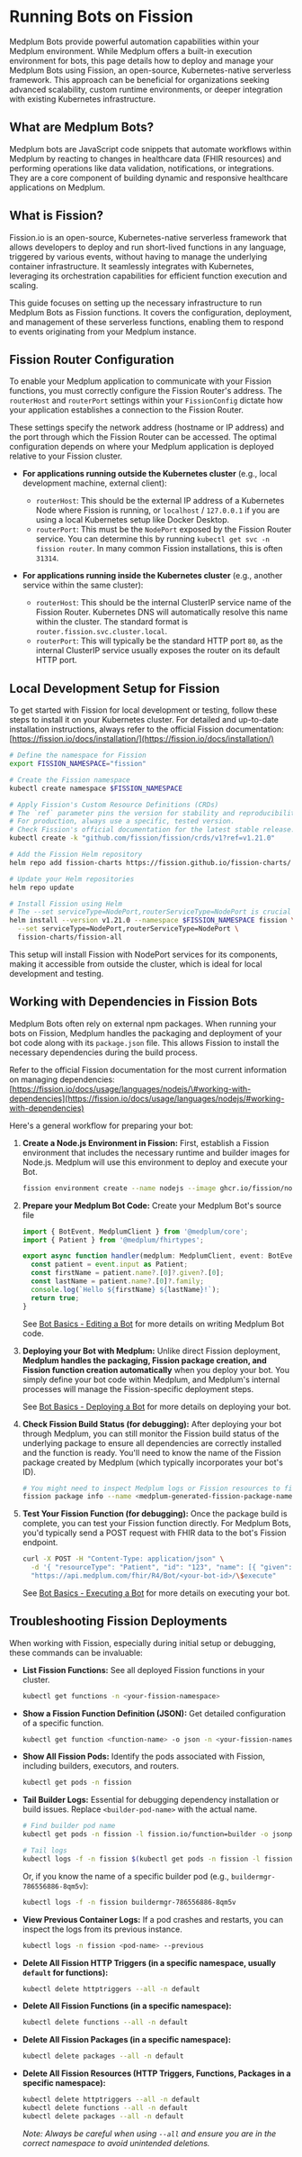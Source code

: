 # Running Bots on Fission

Medplum Bots provide powerful automation capabilities within your Medplum environment. While Medplum offers a built-in execution environment for bots, this page details how to deploy and manage your Medplum Bots using Fission, an open-source, Kubernetes-native serverless framework. This approach can be beneficial for organizations seeking advanced scalability, custom runtime environments, or deeper integration with existing Kubernetes infrastructure.

## What are Medplum Bots?

Medplum bots are JavaScript code snippets that automate workflows within Medplum by reacting to changes in healthcare data (FHIR resources) and performing operations like data validation, notifications, or integrations. They are a core component of building dynamic and responsive healthcare applications on Medplum.

## What is Fission?

Fission.io is an open-source, Kubernetes-native serverless framework that allows developers to deploy and run short-lived functions in any language, triggered by various events, without having to manage the underlying container infrastructure. It seamlessly integrates with Kubernetes, leveraging its orchestration capabilities for efficient function execution and scaling.

This guide focuses on setting up the necessary infrastructure to run Medplum Bots as Fission functions. It covers the configuration, deployment, and management of these serverless functions, enabling them to respond to events originating from your Medplum instance.

## Fission Router Configuration

To enable your Medplum application to communicate with your Fission functions, you must correctly configure the Fission Router's address. The `routerHost` and `routerPort` settings within your `FissionConfig` dictate how your application establishes a connection to the Fission Router.

These settings specify the network address (hostname or IP address) and the port through which the Fission Router can be accessed. The optimal configuration depends on where your Medplum application is deployed relative to your Fission cluster.

- **For applications running outside the Kubernetes cluster** (e.g., local development machine, external client):
  - `routerHost`: This should be the external IP address of a Kubernetes Node where Fission is running, or `localhost` / `127.0.0.1` if you are using a local Kubernetes setup like Docker Desktop.
  - `routerPort`: This must be the `NodePort` exposed by the Fission Router service. You can determine this by running `kubectl get svc -n fission router`. In many common Fission installations, this is often `31314`.

- **For applications running inside the Kubernetes cluster** (e.g., another service within the same cluster):
  - `routerHost`: This should be the internal ClusterIP service name of the Fission Router. Kubernetes DNS will automatically resolve this name within the cluster. The standard format is `router.fission.svc.cluster.local`.
  - `routerPort`: This will typically be the standard HTTP port `80`, as the internal ClusterIP service usually exposes the router on its default HTTP port.

## Local Development Setup for Fission

To get started with Fission for local development or testing, follow these steps to install it on your Kubernetes cluster. For detailed and up-to-date installation instructions, always refer to the official Fission documentation: [https://fission.io/docs/installation/](https://fission.io/docs/installation/)

```bash
# Define the namespace for Fission
export FISSION_NAMESPACE="fission"

# Create the Fission namespace
kubectl create namespace $FISSION_NAMESPACE

# Apply Fission's Custom Resource Definitions (CRDs)
# The `ref` parameter pins the version for stability and reproducibility.
# For production, always use a specific, tested version.
# Check Fission's official documentation for the latest stable release.
kubectl create -k "github.com/fission/fission/crds/v1?ref=v1.21.0"

# Add the Fission Helm repository
helm repo add fission-charts https://fission.github.io/fission-charts/

# Update your Helm repositories
helm repo update

# Install Fission using Helm
# The --set serviceType=NodePort,routerServiceType=NodePort is crucial for external access in development
helm install --version v1.21.0 --namespace $FISSION_NAMESPACE fission \
  --set serviceType=NodePort,routerServiceType=NodePort \
  fission-charts/fission-all
```

This setup will install Fission with NodePort services for its components, making it accessible from outside the cluster, which is ideal for local development and testing.

## Working with Dependencies in Fission Bots

Medplum Bots often rely on external npm packages. When running your bots on Fission, Medplum handles the packaging and deployment of your bot code along with its `package.json` file. This allows Fission to install the necessary dependencies during the build process.

Refer to the official Fission documentation for the most current information on managing dependencies: [https://fission.io/docs/usage/languages/nodejs/\#working-with-dependencies](https://fission.io/docs/usage/languages/nodejs/#working-with-dependencies)

Here's a general workflow for preparing your bot:

1.  **Create a Node.js Environment in Fission:**
    First, establish a Fission environment that includes the necessary runtime and builder images for Node.js. Medplum will use this environment to deploy and execute your Bot.

    ```bash
    fission environment create --name nodejs --image ghcr.io/fission/node-env --builder ghcr.io/fission/node-builder
    ```

2.  **Prepare your Medplum Bot Code:**
    Create your Medplum Bot's source file

    ```ts
    import { BotEvent, MedplumClient } from '@medplum/core';
    import { Patient } from '@medplum/fhirtypes';

    export async function handler(medplum: MedplumClient, event: BotEvent): Promise<any> {
      const patient = event.input as Patient;
      const firstName = patient.name?.[0]?.given?.[0];
      const lastName = patient.name?.[0]?.family;
      console.log(`Hello ${firstName} ${lastName}!`);
      return true;
    }
    ```

    See [Bot Basics - Editing a Bot](/docs/bots/bot-basics#editing-a-bot) for more details on writing Medplum Bot code.

3.  **Deploying your Bot with Medplum:**
    Unlike direct Fission deployment, **Medplum handles the packaging, Fission package creation, and Fission function creation automatically** when you deploy your bot. You simply define your bot code within Medplum, and Medplum's internal processes will manage the Fission-specific deployment steps.

    See [Bot Basics - Deploying a Bot](/docs/bots/bot-basics#deploying-a-bot) for more details on deploying your bot.

4.  **Check Fission Build Status (for debugging):**
    After deploying your bot through Medplum, you can still monitor the Fission build status of the underlying package to ensure all dependencies are correctly installed and the function is ready. You'll need to know the name of the Fission package created by Medplum (which typically incorporates your bot's ID).

    ```bash
    # You might need to inspect Medplum logs or Fission resources to find the exact package name.
    fission package info --name <medplum-generated-fission-package-name>
    ```

5.  **Test Your Fission Function (for debugging):**
    Once the package build is complete, you can test your Fission function directly. For Medplum Bots, you'd typically send a POST request with FHIR data to the bot's Fission endpoint.

    ```bash
    curl -X POST -H "Content-Type: application/json" \
      -d '{ "resourceType": "Patient", "id": "123", "name": [{ "given": ["John"], "family": "Doe" }] }' \
      "https://api.medplum.com/fhir/R4/Bot/<your-bot-id>/\$execute"
    ```

    See [Bot Basics - Executing a Bot](/docs/bots/bot-basics#executing-a-bot) for more details on executing your bot.

## Troubleshooting Fission Deployments

When working with Fission, especially during initial setup or debugging, these commands can be invaluable:

- **List Fission Functions:** See all deployed Fission functions in your cluster.

  ```bash
  kubectl get functions -n <your-fission-namespace>
  ```

- **Show a Fission Function Definition (JSON):** Get detailed configuration of a specific function.

  ```bash
  kubectl get function <function-name> -o json -n <your-fission-namespace>
  ```

- **Show All Fission Pods:** Identify the pods associated with Fission, including builders, executors, and routers.

  ```bash
  kubectl get pods -n fission
  ```

- **Tail Builder Logs:** Essential for debugging dependency installation or build issues. Replace `<builder-pod-name>` with the actual name.

  ```bash
  # Find builder pod name
  kubectl get pods -n fission -l fission.io/function=builder -o jsonpath='{.items[0].metadata.name}'

  # Tail logs
  kubectl logs -f -n fission $(kubectl get pods -n fission -l fission.io/function=builder -o jsonpath='{.items[0].metadata.name}')
  ```

  Or, if you know the name of a specific builder pod (e.g., `buildermgr-786556886-8qm5v`):

  ```bash
  kubectl logs -f -n fission buildermgr-786556886-8qm5v
  ```

- **View Previous Container Logs:** If a pod crashes and restarts, you can inspect the logs from its previous instance.

  ```bash
  kubectl logs -n fission <pod-name> --previous
  ```

- **Delete All Fission HTTP Triggers (in a specific namespace, usually `default` for functions):**

  ```bash
  kubectl delete httptriggers --all -n default
  ```

- **Delete All Fission Functions (in a specific namespace):**

  ```bash
  kubectl delete functions --all -n default
  ```

- **Delete All Fission Packages (in a specific namespace):**

  ```bash
  kubectl delete packages --all -n default
  ```

- **Delete All Fission Resources (HTTP Triggers, Functions, Packages in a specific namespace):**

  ```bash
  kubectl delete httptriggers --all -n default
  kubectl delete functions --all -n default
  kubectl delete packages --all -n default
  ```

  _Note: Always be careful when using `--all` and ensure you are in the correct namespace to avoid unintended deletions._
